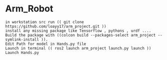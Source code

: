 # Arm_Robot

    in workstation src run (( git clone https://github.com/loayy17/arm_project.git ))  
    install any missing package like Tensorflow , pythons , urdf ....
    Build the package with ((colcon build --packages-select arm_project --symlink-install )).
    Edit Path for model in Hands.py file
    Launch in terminal (( ros2 launch arm_project launch.py launch )) 
    Launch Hands.py
